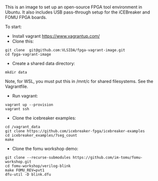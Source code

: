 This is an image to set up an open-source FPGA tool environment in Ubuntu.
It also includes USB pass-through setup for the iCEBreaker and FOMU FPGA boards.

To start:
* Install vagrant https://www.vagrantup.com/
* Clone this:
```
git clone  git@github.com:VLSIDA/fpga-vagrant-image.git
cd fpga-vagrant-image
```
* Create a shared data directory:
```
mkdir data
```
Note, for WSL, you must put this in /mnt/c for shared filesystems. See the Vagrantfile.
* Run vagrant:
```
vagrant up --provision
vagrant ssh
```
* Clone the icebreaker examples:
```
cd /vagrant_data
git clone https://github.com/icebreaker-fpga/icebreaker-examples
cd icebreaker_examples/7seg_count
make
```
* Clone the fomu workshop demo:
```
git clone --recurse-submodules https://github.com/im-tomu/fomu-workshop.git
cd fomu-workshop/verilog-blink
make FOMU_REV=pvt1
dfu-util -D blink.dfu
```
